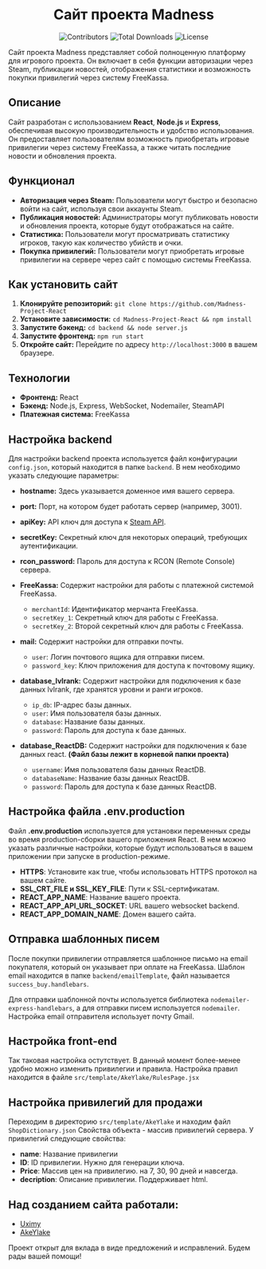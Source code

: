 <h1 align="center">Сайт проекта Madness</h1>

<p align="center">
<img src="https://img.shields.io/github/contributors/Uximy/Madness-Project-React?color=dark-green" alt="Contributors">
<img src="https://img.shields.io/github/downloads/Uximy/Madness-Project-React/total" alt="Total Downloads">
<img src="https://img.shields.io/badge/license-MIT-green" alt="License">
</p>

Сайт проекта Madness представляет собой полноценную платформу для игрового проекта. Он включает в себя функции авторизации через Steam, публикации новостей, отображения статистики и возможность покупки привилегий через систему FreeKassa.

## Описание
Сайт разработан с использованием **React**, **Node.js** и **Express**, обеспечивая высокую производительность и удобство использования. Он предоставляет пользователям возможность приобретать игровые привилегии через систему FreeKassa, а также читать последние новости и обновления проекта.

## Функционал
- **Авторизация через Steam:** Пользователи могут быстро и безопасно войти на сайт, используя свои аккаунты Steam.
- **Публикация новостей:** Администраторы могут публиковать новости и обновления проекта, которые будут отображаться на сайте.
- **Статистика:** Пользователи могут просматривать статистику игроков, такую как количество убийств и очки.
- **Покупка привилегий:** Пользователи могут приобретать игровые привилегии на сервере через сайт с помощью системы FreeKassa.

## Как установить сайт
1. **Клонируйте репозиторий:** `git clone https://github.com/Madness-Project-React`
2. **Установите зависимости:** `cd Madness-Project-React && npm install`
3. **Запустите бэкенд:** `cd backend && node server.js`
4. **Запустите фронтенд:** `npm run start`
5. **Откройте сайт:** Перейдите по адресу `http://localhost:3000` в вашем браузере.

## Технологии
- **Фронтенд:** React
- **Бэкенд:** Node.js, Express, WebSocket, Nodemailer, SteamAPI
- **Платежная система:** FreeKassa

## Настройка backend
Для настройки backend проекта используется файл конфигурации `config.json`, который находится в папке `backend`. В нем необходимо указать следующие параметры:

- **hostname:** Здесь указывается доменное имя вашего сервера.
- **port:** Порт, на котором будет работать сервер (например, 3001).
- **apiKey:** API ключ для доступа к [Steam API](https://steamcommunity.com/dev/apikey). 
- **secretKey:** Секретный ключ для некоторых операций, требующих аутентификации.
- **rcon_password:** Пароль для доступа к RCON (Remote Console) сервера.

- **FreeKassa:** Содержит настройки для работы с платежной системой FreeKassa.
  - `merchantId`: Идентификатор мерчанта FreeKassa.
  - `secretKey_1`: Секретный ключ для работы с FreeKassa.
  - `secretKey_2`: Второй секретный ключ для работы с FreeKassa.

- **mail:** Содержит настройки для отправки почты.
  - `user`: Логин почтового ящика для отправки писем.
  - `password_key`: Ключ приложения для доступа к почтовому ящику.

- **database_lvlrank:** Содержит настройки для подключения к базе данных lvlrank, где хранятся уровни и ранги игроков.
  - `ip_db`: IP-адрес базы данных.
  - `user`: Имя пользователя базы данных.
  - `database`: Название базы данных.
  - `password`: Пароль для доступа к базе данных.

- **database_ReactDB:** Содержит настройки для подключения к базе данных react. **(Файл базы лежит в корневой папки проекта)**
  - `username`: Имя пользователя базы данных ReactDB.
  - `databaseName`: Название базы данных ReactDB.
  - `password`: Пароль для доступа к базе данных ReactDB.

## Настройка файла .env.production
Файл **.env.production** используется для установки переменных среды во время production-сборки вашего приложения React. В нем можно указать различные настройки, которые будут использоваться в вашем приложении при запуске в production-режиме.

- **HTTPS**: Установите как true, чтобы использовать HTTPS протокол на вашем сайте.
- **SSL_CRT_FILE и SSL_KEY_FILE**: Пути к SSL-сертификатам.
- **REACT_APP_NAME**: Название вашего проекта.
- **REACT_APP_API_URL_SOCKET**: URL вашего websocket backend.
- **REACT_APP_DOMAIN_NAME**: Домен вашего сайта.

## Отправка шаблонных писем
После покупки привилегии отправляется шаблонное письмо на email покупателя, который он указывает при оплате на FreeKassa. Шаблон email находится в папке `backend/emailTemplate`, файл называется `success_buy.handlebars`.

Для отправки шаблонной почты используется библиотека `nodemailer-express-handlebars`, а для отправки писем используется `nodemailer`. Настройка email отправителя использует почту Gmail.

## Настройка front-end
Так таковая настройка остутствует. В данный момент более-менее удобно можно изменить привилегии и правила.
Настройка правил находится в файле `src/template/AkeYlake/RulesPage.jsx`

## Настройка привилегий для продажи
Переходим в директорию `src/template/AkeYlake` и находим файл `ShopDictionary.json`
Свойства объекта - массив привилегий сервера.
У привилегий следующие свойства:
- **name**: Название привилегии
- **ID**: ID привилегии. Нужно для генерации ключа.
- **Price**: Массив цен на привилегию. на 7, 30, 90 дней и навсегда.
- **decription**: Описание привилегии. Поддерживает html.


## Над созданием сайта работали:
- [Uximy](https://github.com/Uximy)
- [AkeYlake](https://github.com/AkeYlake)

Проект открыт для вклада в виде предложений и исправлений. Будем рады вашей помощи!